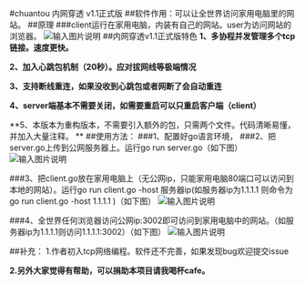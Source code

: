 #chuantou 内网穿透 v1.1正式版
##软件作用：可以让全世界访问家用电脑里的网站。
##原理
###client运行在家用电脑，内装有自己的网站。user为访问网站的浏览器。
![输入图片说明](http://git.oschina.net/uploads/images/2017/0313/235933_fd3a3ee6_891703.png "在这里输入图片标题")
##内网穿透v1.1正式版特色
 **1、多协程并发管理多个tcp链接。速度更快。** 

 **2、加入心跳包机制（20秒）。应对拔网线等极端情况** 

 **3、支持断线重连，如果没收到心跳包或者网断了会自动重连** 

 **4、server端基本不需要关闭，如需要重启可以只重启客户端（client）** 

 **5、本版本为重构版本，不需要引入额外的包，只需两个文件。代码清晰易懂，并加入大量注释。 ** 
##使用方法：
###1、配置好go语言环境，
###2、把server.go上传到公网服务器上。运行go run server.go（如下图）
![输入图片说明](http://git.oschina.net/uploads/images/2017/0322/165645_8df360fb_891703.png "在这里输入图片标题")

###3、把client.go放在家用电脑上（无公网ip，只能家用电脑80端口可以访问到本地的网站）。运行go run client.go -host 服务器ip(如服务器ip为1.1.1.1 则命令为go run client.go -host 1.1.1.1 )（如下图）
![输入图片说明](http://git.oschina.net/uploads/images/2017/0322/170756_c0a4985f_891703.png "在这里输入图片标题")

###4、全世界任何浏览器访问公网ip:3002即可访问到家用电脑中的网站。（如服务器ip为1.1.1.1则访问1.1.1.1:3002）（如下图）
![输入图片说明](http://git.oschina.net/uploads/images/2017/0322/165708_62c3c386_891703.png "在这里输入图片标题")

##补充：
1.作者初入tcp网络编程。软件还不完善，如果发现bug欢迎提交issue

 **2.另外大家觉得有帮助，可以捐助本项目请我喝杯cafe。** 

